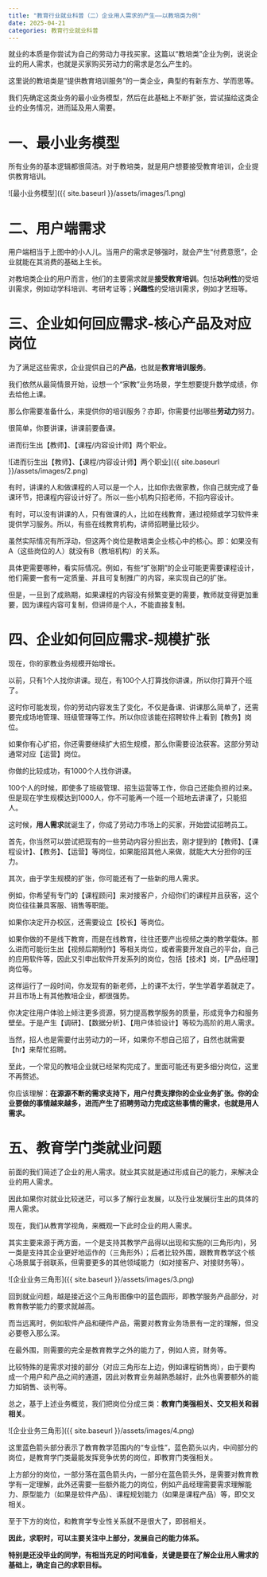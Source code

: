 ```yaml
---
title: "教育行业就业科普（二）企业用人需求的产生——以教培类为例"
date: 2025-04-21
categories: 教育行业就业科普
---
```


就业的本质是你尝试为自己的劳动力寻找买家。这篇以“教培类”企业为例，说说企业的用人需求，也就是买家购买劳动力的需求是怎么产生的。

这里说的教培类是“提供教育培训服务”的一类企业，典型的有新东方、学而思等。

我们先确定这类业务的最小业务模型，然后在此基础上不断扩张，尝试描绘这类企业的业务情况，进而延及用人需要。


# 一、最小业务模型
所有业务的基本逻辑都很简洁。对于教培类，就是用户想要接受教育培训，企业提供教育培训。

![最小业务模型]({{ site.baseurl }}/assets/images/1.png)

# 二、用户端需求
用户端相当于上图中的小人儿。当用户的需求足够强时，就会产生“付费意愿”，企业就能在其消费的基础上生长。

对教培类企业的用户而言，他们的主要需求就是**接受教育培训**。包括**功利性**的受培训需求，例如动学科培训、考研考证等；**兴趣性**的受培训需求，例如才艺班等。

# 三、企业如何回应需求-核心产品及对应岗位
为了满足这些需求，企业提供自己的**产品**，也就是**教育培训服务**。

我们依然从最简情景开始，设想一个“家教”业务场景，学生想要提升数学成绩，你去给他上课。

那么你需要准备什么，来提供你的培训服务？亦即，你需要付出哪些**劳动力**努力。

很简单，你要讲课，讲课前要备课。

进而衍生出【教师】、【课程/内容设计师】两个职业。

![进而衍生出【教师】、【课程/内容设计师】两个职业]({{ site.baseurl }}/assets/images/2.png)

有时，讲课的人和做课程的人可以是一个人，比如你去做家教，你自己就完成了备课环节，把课程内容设计好了。所以一些小机构只招老师，不招内容设计。

有时，可以没有讲课的人，只有做课的人，比如在线教育，通过视频或学习软件来提供学习服务。所以，有些在线教育机构，讲师招聘量比较少。

虽然实际情况有所浮动，但这两个岗位是教培类企业核心中的核心。即：如果没有A（这些岗位的人）就没有B（教培机构）的关系。

具体更需要哪种，看实际情况。例如，有些“扩张期”的企业可能更需要课程设计，他们需要一套有一定质量、并且可复制推广的内容，来实现自己的扩张。

但是，一旦到了成熟期，如果课程的内容没有频繁变更的需要，教师就变得更加重要，因为课程内容可复制，但讲师是个人，不能直接复制。  

# 四、企业如何回应需求-规模扩张
现在，你的家教业务规模开始增长。

以前，只有1个人找你讲课。现在，有100个人打算找你讲课，所以你打算开个班了。

这时你可能发现，你的劳动内容发生了变化，不仅是备课、讲课那么简单了，还需要完成场地管理、班级管理等工作。所以你应该能在招聘软件上看到【教务】岗位。

如果你有心扩招，你还需要继续扩大招生规模，那么你需要设法获客。这部分劳动通常对应【运营】岗位。

你做的比较成功，有1000个人找你讲课。

100个人的时候，即使多了班级管理、招生运营等工作，你自己还能负担的过来。但是现在学生规模达到1000人，你不可能再一个班一个班地去讲课了，只能招人。

这时候，**用人需求**就诞生了，你成了劳动力市场上的买家，开始尝试招聘员工。

首先，你当然可以尝试把现有的一些劳动内容分担出去，刚才提到的【教师】、【课程设计】、【教务】、【运营】等岗位，如果能招其他人来做，就能大大分担你的压力。

其次，由于学生规模的扩张，你可能还有了一些新的用人需求。

例如，你希望有专门的【课程顾问】来对接客户，介绍你们的课程并且获客，这个岗位往往兼具客服、销售等职能。

如果你决定开办校区，还需要设立【校长】等岗位。

如果你做的不是线下教育，而是在线教育，往往还要产出视频之类的教学载体。那么进而可能衍生出【视频后期制作】等相关岗位，或者需要开发自己的平台，自己的应用软件等，因此又引申出软件开发系列的岗位，包括【技术】岗，【产品经理】岗位等。

这样运行了一段时间，你发现有的新老师，上的课不太行，学生学着学着就走了。并且市场上有其他教培企业，都很强势。

你决定往用户体验上倾注更多资源，努力提高教学服务的质量，形成竞争力和服务壁垒。于是产生【调研】、【数据分析】、【用户体验设计】等较为高阶的用人需求。

当然，招人也是需要付出劳动力的一环，如果你不想自己招了，自然也就需要【hr】来帮忙招聘。

至此，一个常见的教培企业就已经架构完成了。里面可能还有更多细分岗位，这里不再赘述。

你应该理解：**在源源不断的需求支持下，用户付费支撑你的企业业务扩张。你的企业要做的事情越来越多，进而产生了招聘劳动力完成这些事情的需求，也就是用人需求。**

# 五、教育学门类就业问题
前面的我们简述了企业的用人需求。就业其实就是通过形成自己的能力，来解决企业的用人需求。

因此如果你对就业比较迷茫，可以多了解行业发展，以及行业发展衍生出的具体的用人需求。

现在，我们从教育学视角，来概观一下此时企业的用人需求。

其实主要来源于两方面，一个是支持其教学产品得以出现和实施的(三角形内)，另一类是支持其企业更好地运作的（三角形外）；后者比较外围，跟教育教学这个核心场景属于弱联系，但需要更多的其他领域能力（如对接客户、对接财务等）。

 ![企业业务三角形]({{ site.baseurl }}/assets/images/3.png)

回到就业问题，越是接近这个三角形图像中的蓝色圆形，即教学服务产品部分，对教育教学能力的要求就越高。

而当远离时，例如软件产品和硬件产品，需要对教育业务场景有一定的理解，但没必要卷入那么深。

在最外围，则需要的完全是教育教学之外的能力了，例如人资，财务等。

比较特殊的是需求对接的部分（对应三角形左上边，例如课程销售岗），由于要构成一个用户和产品之间的通道，因此对教育业务越熟悉越好，此外也需要额外的能力如销售、谈判等。

 
总之，基于上述业务概览，我们把岗位分成三类：**教育门类强相关、交叉相关和弱相关**。

 ![企业业务三角形]({{ site.baseurl }}/assets/images/4.png)
 
这里蓝色箭头部分表示了教育教学范围内的“专业性”，蓝色箭头以内，中间部分的岗位，是教育学门类最能发挥竞争优势的岗位，即教育门类强相关。

上方部分的岗位，一部分落在蓝色箭头内，一部分在蓝色箭头外，是需要对教育教学有一定理解，此外还需要一些额外能力的岗位，例如产品经理需要需求理解能力、原型能力（如果是软件产品）、课程规划能力（如果是课程产品）等，即交叉相关。

至于下方的岗位，和教育学专业性关系就不是很大了，即弱相关。


**因此，求职时，可以主要关注中上部分，发展自己的能力体系。**

**特别是还没毕业的同学，有相当充足的时间准备，关键是要在了解企业用人需求的基础上，确定自己的求职目标。**
